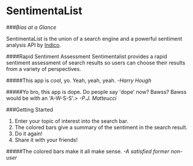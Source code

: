 # SentimentaList
###*Bias at a Glance*

SentimentaList is the union of a search engine and a powerful sentiment analysis API by [Indico](https://indico.io/).

####Rapid Sentiment Assessment
Sentimentalist provides a rapid sentiment assessment of search results so users can choose their results from a variety of perspectives.

#####This app is cool, yo. Yeah, yeah, yeah.
*-Harry Hough*

#####Yo bro, this app is dope. Do people say 'dope' now? Bawss? Bawss would be with an 'A-W-S-S'.>
*-P.J. Matteucci*

###Getting Started
1. Enter your topic of interest into the search bar.
2. The colored bars give a summary of the sentiment in the search result.
3. Do it again!
4. Share it with your friends!

#####The colored bars make it all make sense.
*-A satisfied former non-user*
